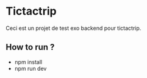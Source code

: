 # Tictactrip
Ceci est un projet de test exo backend pour tictactrip.

## How to run ?

- npm install
- npm run dev
